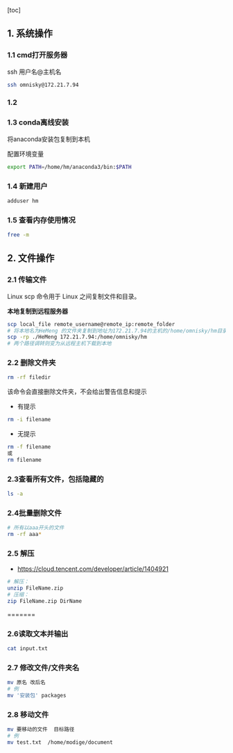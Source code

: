 [toc]



## 1. 系统操作

### 1.1 cmd打开服务器

ssh 用户名@主机名

```bash
ssh omnisky@172.21.7.94
```

### 1.2 







### 1.3 conda离线安装

将anaconda安装包复制到本机

配置环境变量

```bash
export PATH=/home/hm/anaconda3/bin:$PATH
```

### 1.4 新建用户

```bash
adduser hm
```

### 1.5 查看内存使用情况

```bash
free -m
```



## 2. 文件操作

### 2.1 传输文件

Linux scp 命令用于 Linux 之间复制文件和目录。

**本地复制到远程服务器**

```bash
scp local_file remote_username@remote_ip:remote_folder 
# 将本地名为HeMeng 的文件夹复制到地址为172.21.7.94的主机的/home/omnisky/hm目录下，
scp -rp ./HeMeng 172.21.7.94:/home/omnisky/hm
# 两个路径调转则变为从远程主机下载到本地
```



### 2.2 删除文件夹

```bash
rm -rf filedir
```

该命令会直接删除文件夹，不会给出警告信息和提示

* 有提示

```bash
rm -i filename
```

* 无提示

```bash
rm -f filename
或
rm filename
```

### 2.3查看所有文件，包括隐藏的

```bash
ls -a
```

### 2.4批量删除文件

```bash
# 所有以aaa开头的文件
rm -rf aaa*
```

### 2.5 解压

* https://cloud.tencent.com/developer/article/1404921

```bash
# 解压：
unzip FileName.zip
# 压缩：
zip FileName.zip DirName
```

=======

### 2.6读取文本并输出

```bash
cat input.txt
```

### 2.7 修改文件/文件夹名

```bash
mv 原名 改后名
# 例
mv '安装包' packages
```

### 2.8 移动文件

```bash
mv 要移动的文件  目标路径
# 例
mv test.txt  /home/modige/document
```





